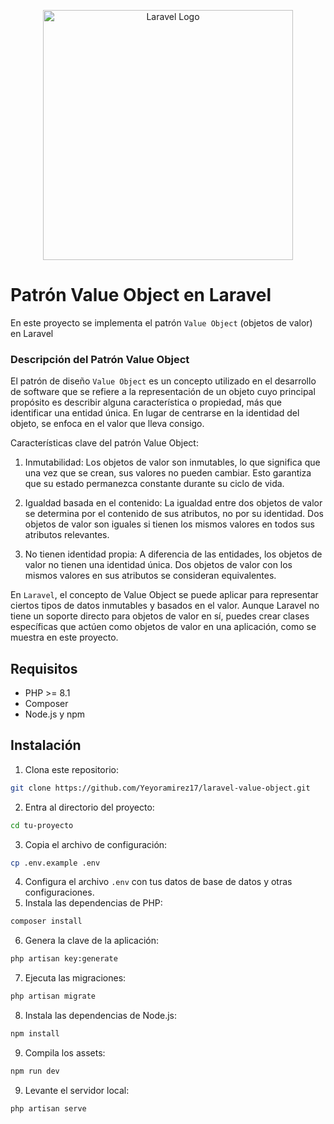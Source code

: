 <p align="center"><a href="https://laravel.com" target="_blank"><img src="https://raw.githubusercontent.com/laravel/art/master/logo-lockup/5%20SVG/2%20CMYK/1%20Full%20Color/laravel-logolockup-cmyk-red.svg" width="400" alt="Laravel Logo"></a></p>


# Patrón Value Object en Laravel

En este proyecto se implementa el patrón `Value Object` (objetos de valor) en Laravel

### Descripción del Patrón Value Object


El patrón de diseño `Value Object` es un concepto utilizado en el desarrollo de software que se refiere a la representación de un objeto cuyo principal propósito es describir alguna característica o propiedad, más que identificar una entidad única. En lugar de centrarse en la identidad del objeto, se enfoca en el valor que lleva consigo.

Características clave del patrón Value Object:

1. Inmutabilidad: Los objetos de valor son inmutables, lo que significa que una vez que se crean, sus valores no pueden cambiar. Esto garantiza que su estado permanezca constante durante su ciclo de vida.

2. Igualdad basada en el contenido: La igualdad entre dos objetos de valor se determina por el contenido de sus atributos, no por su identidad. Dos objetos de valor son iguales si tienen los mismos valores en todos sus atributos relevantes.

3. No tienen identidad propia: A diferencia de las entidades, los objetos de valor no tienen una identidad única. Dos objetos de valor con los mismos valores en sus atributos se consideran equivalentes.

En `Laravel`, el concepto de Value Object se puede aplicar para representar ciertos tipos de datos inmutables y basados en el valor. Aunque Laravel no tiene un soporte directo para objetos de valor en sí, puedes crear clases específicas que actúen como objetos de valor en una aplicación, como se muestra en este proyecto.

## Requisitos

- PHP >= 8.1
- Composer
- Node.js y npm

## Instalación

1. Clona este repositorio: 

```bash
git clone https://github.com/Yeyoramirez17/laravel-value-object.git
```
2. Entra al directorio del proyecto: 
```bash
cd tu-proyecto
```
3. Copia el archivo de configuración: 
```bash 
cp .env.example .env
```
4. Configura el archivo `.env` con tus datos de base de datos y otras configuraciones.
5. Instala las dependencias de PHP: 
```bash 
composer install
```
6. Genera la clave de la aplicación: 
```bash 
php artisan key:generate
```
7. Ejecuta las migraciones: 
```bash
php artisan migrate
```
8. Instala las dependencias de Node.js: 
```bash 
npm install
```
9. Compila los assets: 
```bash
npm run dev
```

9. Levante el servidor local:
```bash
php artisan serve
```

